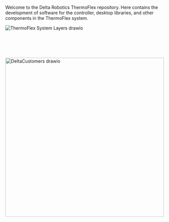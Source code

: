 Welcome to the Delta Robotics ThermoFlex repository.  Here contains the development of software for the controller, desktop libraries, and other components in the ThermoFlex system.


![ThermoFlex System Layers drawio](https://github.com/Delta-Robotics-Inc/ThermoFlex/assets/45971873/b0b3a4ca-5844-4363-af3e-d08b218a9094)
\
\
\
\
\
\
<img src="https://github.com/Delta-Robotics-Inc/ThermoFlex/assets/45971873/9398fc8d-d01b-4e1c-a5e2-10d6ee385377" alt="DeltaCustomers drawio" width="500" class="center"/>
